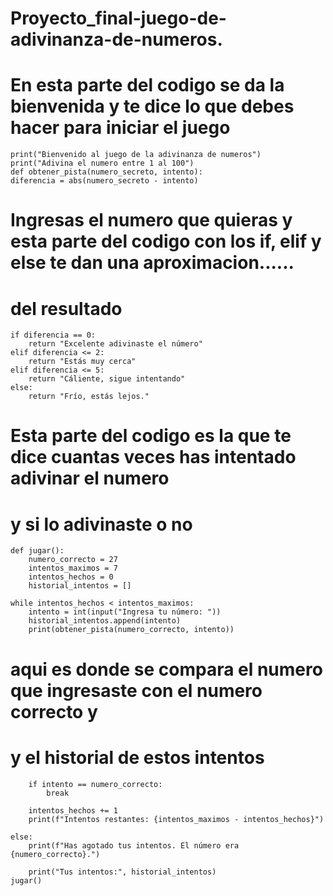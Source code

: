 # Proyecto_final-juego-de-adivinanza-de-numeros.
# En esta parte del codigo se da la bienvenida y te dice lo que debes hacer para iniciar el juego

    print("Bienvenido al juego de la adivinanza de numeros")
    print("Adivina el numero entre 1 al 100")
    def obtener_pista(numero_secreto, intento):
    diferencia = abs(numero_secreto - intento)

# Ingresas el numero que quieras y esta parte del codigo con los if, elif y else te dan una aproximacion......
# del resultado

    if diferencia == 0:
        return "Excelente adivinaste el número"
    elif diferencia <= 2: 
        return "Estás muy cerca"
    elif diferencia <= 5:
        return "Cáliente, sigue intentando"
    else:
        return "Frío, estás lejos."

# Esta parte del codigo es la que te dice cuantas veces has intentado adivinar el numero 
# y si lo adivinaste o no

    def jugar():
        numero_correcto = 27            
        intentos_maximos = 7
        intentos_hechos = 0
        historial_intentos = []

    while intentos_hechos < intentos_maximos:
        intento = int(input("Ingresa tu número: "))
        historial_intentos.append(intento)
        print(obtener_pista(numero_correcto, intento))
        
 # aqui es donde se compara el numero que ingresaste con el numero correcto y
 # y el historial de estos intentos
 
        if intento == numero_correcto:
            break

        intentos_hechos += 1
        print(f"Intentos restantes: {intentos_maximos - intentos_hechos}")

    else:
        print(f"Has agotado tus intentos. El número era {numero_correcto}.")
    
        print("Tus intentos:", historial_intentos)
    jugar()
